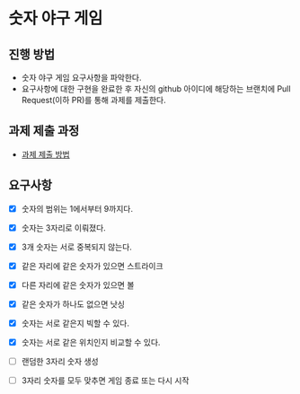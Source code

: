 # 숫자 야구 게임
## 진행 방법
* 숫자 야구 게임 요구사항을 파악한다.
* 요구사항에 대한 구현을 완료한 후 자신의 github 아이디에 해당하는 브랜치에 Pull Request(이하 PR)를 통해 과제를 제출한다.

## 과제 제출 과정
* [과제 제출 방법](https://github.com/next-step/nextstep-docs/tree/master/precourse)

## 요구사항

- [x] 숫자의 범위는 1에서부터 9까지다.
- [x] 숫자는 3자리로 이뤄졌다.
- [x] 3개 숫자는 서로 중복되지 않는다.
- [x] 같은 자리에 같은 숫자가 있으면 스트라이크
- [x] 다른 자리에 같은 숫자가 있으면 볼
- [x] 같은 숫자가 하나도 없으면 낫싱
- [x] 숫자는 서로 같은지 빅할 수 있다.
- [x] 숫자는 서로 같은 위치인지 비교할 수 있다.
- [ ] 랜덤한 3자리 숫자 생성
- [ ] 3자리 숫자를 모두 맞추면 게임 종료 또는 다시 시작


